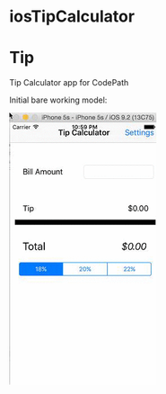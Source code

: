 # iosTipCalculator

Tip
==================

Tip Calculator app for CodePath

Initial bare working model:

![](animation.gif)

